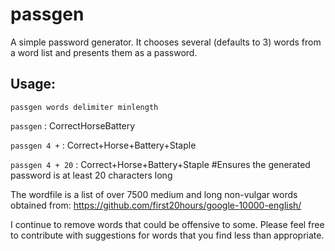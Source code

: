 # passgen

A simple password generator. It chooses several (defaults to 3) words from a word list and presents them as a password.

## Usage:
`passgen words delimiter minlength`

`passgen` : CorrectHorseBattery

`passgen 4 +` : Correct+Horse+Battery+Staple

`passgen 4 + 20` : Correct+Horse+Battery+Staple #Ensures the generated password is at least 20 characters long

The wordfile is a list of over 7500 medium and long non-vulgar words obtained from:
https://github.com/first20hours/google-10000-english/

I continue to remove words that could be offensive to some. Please feel free to contribute with suggestions for words that you find less than appropriate.
